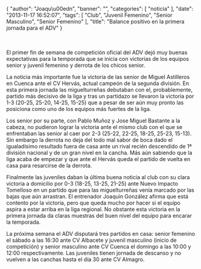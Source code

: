 {
  "author": "Joaqu\u00edn", 
  "banner": "", 
  "categories": [
    "noticia"
  ], 
  "date": "2013-11-17 16:52:07", 
  "tags": [
    "Club", 
    "Juvenil Femenino", 
    "Senior Masculino", 
    "Senior Femenino"
  ], 
  "title": "Balance positivo en la primera jornada para el ADV"
}

<br/>
<br/>
El primer fin de semana de competición oficial del ADV dejó muy buenas expectativas para la temporada que se inicia con victorias de los equipos senior y juvenil femenino y derrota de los chicos senior.

La noticia más importante fue la victoria de las senior de Miguel Astilleros en Cuenca ante el CV Hervás, actual campeón de la segunda división. En esta primera jornada las miguelturreñas debutaban con el, probablemente, partido más decisivo de la liga y tras un partidazo se llevaron la victoria por 1-3 (20-25, 25-20, 14-25, 15-25) que a pesar de ser aún muy pronto las posiciona como uno de los equipos más fuertes de la liga.

Los senior por su parte, con Pablo Muñoz y Jose Miguel Bastante a la cabeza, no pudieron lograr la victoria ante el mismo club con el que se enfrentaban las senior al caer por 2-3 (25-22, 22-25, 18-25, 25-23, 15-13). Sin embargo la derrota no deja del todo mal sabor de boca dado el igualadísimo resultado fuera de casa ante un rival recién descendido de 1ª división nacional y de un gran nivel en la cancha. Más aún sabiendo que la liga acaba de empezar y que ante el Hervás queda el partido de vuelta en casa para resarcirse de la derrota.

Finalmente las juveniles daban la última buena noticia al club con su clara victoria a domicilio por 0-3 (18-25, 13-25, 21-25) ante Nuevo Impacto Tomelloso en un partido que para las miguelturreñas venía marcado por las bajas que aún arrastran. El entrenador Joaquín González afirma que está contento por la victoria, pero que queda mucho por hacer si el equipo aspira a estar arriba en la liga regional. No obstante esta victoria en la primera jornada da claras muestras del buen nivel del equipo para encarar la temporada.

La próxima semana el ADV disputará tres partidos en casa: senior femenino el sábado a las 16:30 ante CV Albacete y juvenil masculino (inicio de competición) y senior masculino ante CV Cuenca el domingo a las 10:00 y 12:00 respectivamente. Las juveniles tienen jornada de descanso y no vuelven a las canchas hasta el día 30 ante CV Almagro.

